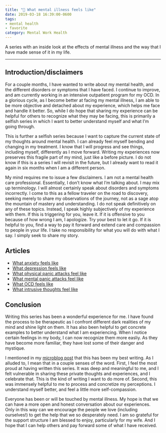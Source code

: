 ```yaml
---
title: "💮 What mental illness feels like"
date: 2019-03-18 16:39:00-0600
tags:
- mental health
- favorite
category: Mental Work Health
---
```


A series with an inside look at the effects of mental illness and the way that I have made sense of it in my life.

***

## Introduction/disclaimers
For a couple months, I have wanted to write about my mental health, and the different disorders or symptoms that I have faced. I continue to improve, and am currently working in an intensive outpatient program for my OCD. In a glorious cycle, as I become better at facing my mental illness, I am able to be more objective and detached about my experience, which helps me face and handle it better. So, while I do hope that sharing my experience can be helpful for others to recognize what they may be facing, this is primarily a selfish series in which I want to better understand myself and what I’m going through.

This is further a selfish series because I want to capture the current state of my thoughts around mental health. I can already feel myself bending and changing in my treatment. I know that I will progress and see things, including myself, differently as I move forward. Writing my experiences now preserves this fragile part of my mind, just like a before picture. I do not know if this is a series I will revisit in the future, but I already want to read it again in six months when I am a different person.

My mind requires me to issue a few disclaimers. I am not a mental health care professional. Essentially, I don’t know what I’m talking about. I may mix up terminology. I will almost certainly speak about disorders and symptoms incorrectly. I come to this as a fellow traveler on the road to discovery, seeking merely to share my observations of the journey, not as a sage atop the mountain of mastery and understanding. I do not speak definitively on any of these topics. Instead, I speak highly subjectively of my experience with them. If this is triggering for you, leave it. If it is offensive to you because of how wrong I am, I apologize. Try your best to let it go. If it is helpful to you, find a way to pay it forward and extend care and compassion to people in your life. I take no responsibility for what you will do with what I say. I simply seek to share my story.

## Articles
- [What anxiety feels like](https://www.bennorris.com/2019/03/20/what-anxiety-feels-like)
- [What depression feels like](https://www.bennorris.com/2019/03/21/what-depression-feels-like)
- [What physical panic attacks feel like](https://www.bennorris.com/2019/03/22/what-physical-panic-feel-like)
- [What mental panic attacks feel like](https://www.bennorris.com/2019/03/23/what-mental-panic-feel-like)
- [What OCD feels like](https://www.bennorris.com/2019/03/25/what-ocd-feels-like)
- [What intrusive thoughts feel like](https://www.bennorris.com/2019/03/26/what-intrusive-thoughts-feel-like)

## Conclusion
Writing this series has been a wonderful experience for me. I have found the process to be therapeutic as I confront different dark realities of my mind and shine light on them. It has also been helpful to get concrete examples to better understand what I am experiencing. When I notice certain feelings in my body, I can now recognize them more easliy. As they have become more familiar, they have lost some of their danger and mystique.

I mentioned in my [microblog post](https://www.bennorris.com/2019/03/27/finishing-my-series) that this has been my best writing. As I alluded to, I mean that in a couple senses of the word. First, I feel the most proud at having written this series. It was deep and meaningful to me, and I felt vulnerable in sharing these private thoughts and experiences, and I celebrate that. This is the kind of writing I want to do more of. Second, this was immensely helpful to me to process and concretize my perceptions. I understand myself better, and feel a little more self-compassion.

Everyone has been or will be touched by mental illness. My hope is that we can have a more open and honest conversation about our experiences. Only in this way can we encourage the people we love (including ourselves!) to get the help that we so desperately need. I am so grateful for the support structure I am blessed to enjoy, particularly for my wife. And I hope that I can help others and pay forward some of what I have received.